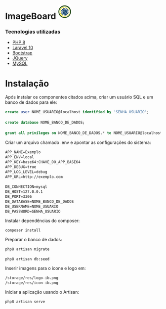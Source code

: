 ImageBoard ![logo]
======

### Tecnologias utilizadas
+ [PHP 8](https://www.php.net/)
+ [Laravel 10](https://laravel.com/)
+ [Bootstrap](https://getbootstrap.com/)
+ [JQuery](https://jquery.com/)
+ [MySQL](https://www.mysql.com/)

Instalação
=====

Após instalar os componentes citados acima, criar um usuário SQL e um banco de dados para ele:

```SQL
create user NOME_USUARIO@localhost identified by 'SENHA_USUARIO';

create database NOME_BANCO_DE_DADOS;

grant all privileges on NOME_BANCO_DE_DADOS.* to NOME_USUARIO@localhost with grant option;
```

Criar um arquivo chamado .env e apontar as configurações do sistema:

```
APP_NAME=Exemplo
APP_ENV=local
APP_KEY=base64:CHAVE_DO_APP_BASE64
APP_DEBUG=true
APP_LOG_LEVEL=debug
APP_URL=http://exemplo.com

DB_CONNECTION=mysql
DB_HOST=127.0.0.1
DB_PORT=3306
DB_DATABASE=NOME_BANCO_DE_DADOS
DB_USERNAME=NOME_USUARIO
DB_PASSWORD=SENHA_USUARIO
```

Instalar dependências do composer:

```
composer install
```

Preparar o banco de dados:

```
php8 artisan migrate

php8 artisan db:seed
```

Inserir imagens para o ícone e logo em:

```
/storage/res/logo-ib.png
/storage/res/icon-ib.png
```

Iniciar a aplicação usando o Artisan:


```
php8 artisan serve
```

[logo]: /icon-ib.png "Icon"